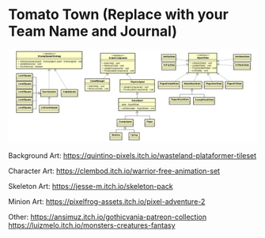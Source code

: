 # Tomato Town (Replace with your Team Name and Journal)


<img src="images/architecture.png" width="900">


Background Art:
https://quintino-pixels.itch.io/wasteland-plataformer-tileset

Character Art:
https://clembod.itch.io/warrior-free-animation-set

Skeleton Art:
https://jesse-m.itch.io/skeleton-pack

Minion Art:
https://pixelfrog-assets.itch.io/pixel-adventure-2



Other:
https://ansimuz.itch.io/gothicvania-patreon-collection
https://luizmelo.itch.io/monsters-creatures-fantasy
